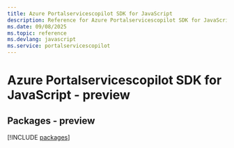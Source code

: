 ```yaml
---
title: Azure Portalservicescopilot SDK for JavaScript
description: Reference for Azure Portalservicescopilot SDK for JavaScript
ms.date: 09/08/2025
ms.topic: reference
ms.devlang: javascript
ms.service: portalservicescopilot
---
```

# Azure Portalservicescopilot SDK for JavaScript - preview
## Packages - preview
[!INCLUDE [packages](portalservicescopilot-index.md)]